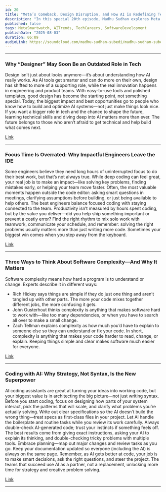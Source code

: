 ```yaml
---
id: 20
title: "Meta’s Comeback, Design Disruption, and How AI is Redefining Tech Skills"
description: "In this special 20th episode, Madhu Sudhan explores Meta’s surprising smartwatch comeback, why “designer” might become an outdated job title, the myth of endless focus time for engineers, three ways to tackle software complexity, and how coding with AI turns strategy into your real superpower. Dive in for crisp insights on tech’s fast-changing landscape!"
published: false
tags: MetaSmartwatch, AITrends, TechCareers, SoftwareDevelopment
publishDate: "2025-08-03"
duration: 06:09
audioLink: https://soundcloud.com/madhu-sudhan-subedi/madhu-sudhan-subedi-tech-weekly-twenty-episode
---
```



---

### **Why “Designer” May Soon Be an Outdated Role in Tech**

Design isn’t just about looks anymore—it’s about understanding how AI really works. As AI tools get smarter and can do more on their own, design has shifted to more of a supporting role, while the real innovation happens in engineering and product teams. With easy-to-use tools and polished templates, good design has become the starting point, not something special.
Today, the biggest impact and best opportunities go to people who know how to build and optimize AI systems—not just make things look nice. If you want a bigger role in tech and the chance to shape the future, learning technical skills and diving deep into AI matters more than ever. The future belongs to those who aren’t afraid to get technical and help build what comes next.

[Link](https://www.suffsyed.com/futurememo/why-im-leaving-design)

---

### **Focus Time Is Overrated: Why Impactful Engineers Leave the IDE**

Some engineers believe they need long hours of uninterrupted focus to do their best work, but that’s not always true. While deep coding can feel great, your real job is to make an impact—like solving key problems, finding mistakes early, or helping your team move faster. Often, the most valuable moments happen outside the code editor: asking smart questions in meetings, clarifying assumptions before building, or just being available to help others.
The best engineers balance focused coding with staying connected to the team. Productivity isn’t measured by hours spent coding, but by the value you deliver—did you help ship something important or prevent a costly error? Find the right rhythm to mix solo work with teamwork, communicate your schedule, and remember: solving the right problems usually matters more than just writing more code. Sometimes your biggest win comes when you step away from the keyboard.

[Link](https://jola.dev/posts/enough-focus-time)

---

### **Three Ways to Think About Software Complexity—And Why It Matters**

Software complexity means how hard a program is to understand or change. Experts describe it in different ways:
* Rich Hickey says things are simple if they do just one thing and aren’t tangled up with other parts. The more your code mixes together different jobs, the more confusing it gets.
* John Ousterhout thinks complexity is anything that makes software hard to work with—like too many dependencies, or when you have to search all over to make a small change.
* Zach Tellman explains complexity as how much you’d have to explain to someone else so they can understand or fix your code.
In short, complexity is anything that makes your code harder to read, change, or explain. Keeping things simple and clear makes software much easier for everyone.

[Link](https://typesanitizer.com/blog/complexity-definitions.html)

---

### **Coding with AI: Why Strategy, Not Syntax, Is the New Superpower**

AI coding assistants are great at turning your ideas into working code, but your biggest value is in architecting the big picture—not just writing syntax. Before you start coding, focus on designing how parts of your system interact, pick the patterns that will scale, and clarify what problems you’re actually solving. Write out clear specifications so the AI doesn’t build the wrong thing—treat specs as first-class files in your project.
Let AI handle the boilerplate and routine tasks while you review its work carefully. Always double-check AI-generated code; trust your instincts if something feels off. The best results come from giving exact instructions, asking your AI to explain its thinking, and double-checking tricky problems with multiple tools.
Embrace planning—map out major changes and review tasks as you go. Keep your documentation updated so everyone (including the AI) is always on the same page. Remember, as AI gets better at code, your job is to make smart decisions, ask the right questions, and steer the project. The teams that succeed use AI as a partner, not a replacement, unlocking more time for strategy and creative problem solving.

[Link](https://sajalsharma.com/posts/effective-ai-coding/)

---
